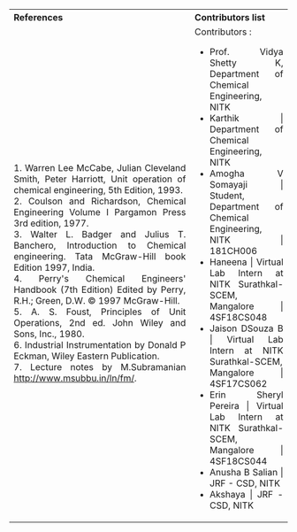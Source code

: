 <table style="text-align: justify;">
  <tr style="background-color: transparent;">
    <th style="width:65%;">References</th>
    <th style="width:35%;">Contributors list</th>
  </tr>
  <tr style="background-color:transparent;">
    <td style="width:65%;">1. Warren Lee McCabe, Julian Cleveland Smith, Peter Harriott, Unit operation of chemical engineering, 5th Edition, 1993.<br>
2. Coulson and Richardson, Chemical Engineering Volume I Pargamon Press 3rd edition, 1977.<br>
3. Walter L. Badger and Julius T. Banchero, Introduction to Chemical engineering. Tata McGraw-Hill book Edition 1997, India.<br>
4. Perry's Chemical Engineers' Handbook (7th Edition) Edited by Perry, R.H.; Green, D.W. © 1997 McGraw-Hill.<br>
5. A. S. Foust, Principles of Unit Operations, 2nd ed. John Wiley and Sons, Inc., 1980.<br>
6. Industrial Instrumentation by Donald P Eckman, Wiley Eastern Publication.<br>
7. Lecture notes by M.Subramanian <a href="http://www.msubbu.in/ln/fm/">http://www.msubbu.in/ln/fm/</a>.</td>
    <td style="width:35%;">
    Contributors :
    <ul >
    <li> Prof. Vidya Shetty K, Department of Chemical Engineering, NITK</li>
  <li>Karthik | Department of Chemical Engineering, NITK</li>
  <li>Amogha V Somayaji | Student, Department of Chemical Engineering, NITK | 181CH006</li>
  <li>Haneena | Virtual Lab Intern at NITK Surathkal-SCEM, Mangalore | 4SF18CS048</li>
  <li>Jaison DSouza B | Virtual Lab Intern at NITK Surathkal-SCEM, Mangalore | 4SF17CS062</li>
  <li>Erin Sheryl Pereira | Virtual Lab Intern at NITK Surathkal-SCEM, Mangalore | 4SF18CS044</li>
  <li>Anusha B Salian | JRF - CSD, NITK</li>
  <li>Akshaya | JRF - CSD, NITK</li>
    </ul></td>
  </tr>
</table>
